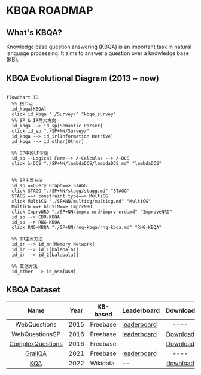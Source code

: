 # KBQA ROADMAP
## What's KBQA?
Knowledge base question answering (KBQA) is an important task in natural language processing. It aims to answer a question over a knowledge base (KB).
## KBQA Evolutional Diagram (2013 ~ now)
```mermaid

flowchart TB
  %% 根节点
  id_kbqa[KBQA]
  click id_kbqa "./Survey/" "kbqa_survey"
  %% SP & IR两大方向
  id_kbqa --> id_sp[Semantic Parser]
  click id_sp "./SP+NN/Survey/"
  id_kbqa --> id_ir[Information Retrive]
  id_kbqa --> id_other[Other]

  %% SP中的LF专题
  id_sp --Logical Form--> λ-Calculas --> λ-DCS
  click λ-DCS "./SP+NN/lambdaDCS/lambdaDCS.md" "lambdaDCS"


  %% SP主流方法
  id_sp ==Query Graph==> STAGG
  click STAGG "./SP+NN/stagg/stagg.md" "STAGG"
  STAGG ==+ constraint type==> MultiCG
  click MultiCG "./SP+NN/multicg/multicg.md" "MultiCG"
  MultiCG ==+ biLSTM==> ImprvNRD
  click ImprvNRD "./SP+NN/imprv-nrd/imprv-nrd.md" "ImproveNRD"
  id_sp --> CBR-KBQA
  id_sp --> RNG-KBQA
  click RNG-KBQA "./SP+NN/rng-kbqa/rng-kbqa.md" "RNG-KBQA"

  %% IR主流方法
  id_ir --> id_mn[Memory Network]
  id_ir --> id_1[balabala1]
  id_ir --> id_2[balabala2]

  %% 其他方法
  id_other --> id_nsm[NSM]
```
## KBQA Dataset
| Name | Year | KB-based | Leaderboard | Download |
| :--: | :--: | ---- | ---- | :--: |
| WebQuestions | 2015 | Freebase | [leaderboard](https://paperswithcode.com/sota/question-answering-on-webquestions) | ---- | :--: |
| WebQuestionsSP | 2016 | Freebase | [leaderboard](https://paperswithcode.com/sota/semantic-parsing-on-webquestionssp) | [Download](https://www.microsoft.com/en-us/research/publication/the-value-of-semantic-parse-labeling-for-knowledge-base-question-answering-2/) | :--: |
| [ComplexQuestions](./SP+NN/multicg/multicg.md) | 2016 | Freebase | []() | [Download]() | :--: |
| [GrailQA](./Dataset/GrailQA/GrailQA.md) | 2021 | Freebase | [leaderboard](https://dki-lab.github.io/GrailQA/) | ---- |
| [KQA](./Dataset/KQA/KQA.md) | 2022 | Wikidata | -- | [download](http://thukeg.gitee.io/kqa-pro/) |

